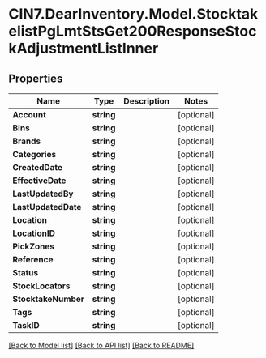 # CIN7.DearInventory.Model.StocktakelistPgLmtStsGet200ResponseStockAdjustmentListInner

## Properties

| Name                | Type       | Description | Notes      |
| ------------------- | ---------- | ----------- | ---------- |
| **Account**         | **string** |             | [optional] |
| **Bins**            | **string** |             | [optional] |
| **Brands**          | **string** |             | [optional] |
| **Categories**      | **string** |             | [optional] |
| **CreatedDate**     | **string** |             | [optional] |
| **EffectiveDate**   | **string** |             | [optional] |
| **LastUpdatedBy**   | **string** |             | [optional] |
| **LastUpdatedDate** | **string** |             | [optional] |
| **Location**        | **string** |             | [optional] |
| **LocationID**      | **string** |             | [optional] |
| **PickZones**       | **string** |             | [optional] |
| **Reference**       | **string** |             | [optional] |
| **Status**          | **string** |             | [optional] |
| **StockLocators**   | **string** |             | [optional] |
| **StocktakeNumber** | **string** |             | [optional] |
| **Tags**            | **string** |             | [optional] |
| **TaskID**          | **string** |             | [optional] |

[[Back to Model list]](../README.md#documentation-for-models) [[Back to API list]](../README.md#documentation-for-api-endpoints) [[Back to README]](../README.md)
